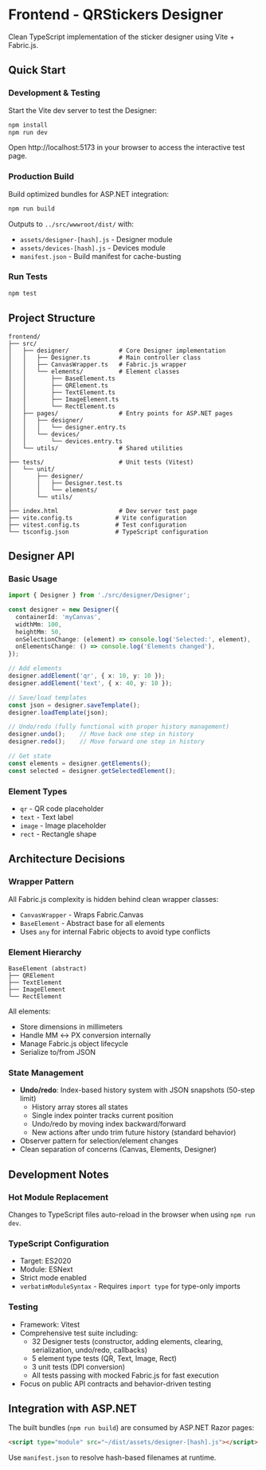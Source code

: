 # Frontend - QRStickers Designer

Clean TypeScript implementation of the sticker designer using Vite + Fabric.js.

## Quick Start

### Development & Testing

Start the Vite dev server to test the Designer:

```bash
npm install
npm run dev
```

Open http://localhost:5173 in your browser to access the interactive test page.

### Production Build

Build optimized bundles for ASP.NET integration:

```bash
npm run build
```

Outputs to `../src/wwwroot/dist/` with:
- `assets/designer-[hash].js` - Designer module
- `assets/devices-[hash].js` - Devices module
- `manifest.json` - Build manifest for cache-busting

### Run Tests

```bash
npm test
```

## Project Structure

```
frontend/
├── src/
│   ├── designer/              # Core Designer implementation
│   │   ├── Designer.ts        # Main controller class
│   │   ├── CanvasWrapper.ts   # Fabric.js wrapper
│   │   └── elements/          # Element classes
│   │       ├── BaseElement.ts
│   │       ├── QRElement.ts
│   │       ├── TextElement.ts
│   │       ├── ImageElement.ts
│   │       └── RectElement.ts
│   ├── pages/                 # Entry points for ASP.NET pages
│   │   ├── designer/
│   │   │   └── designer.entry.ts
│   │   └── devices/
│   │       └── devices.entry.ts
│   └── utils/                 # Shared utilities
│
├── tests/                     # Unit tests (Vitest)
│   └── unit/
│       ├── designer/
│       │   ├── Designer.test.ts
│       │   └── elements/
│       └── utils/
│
├── index.html                 # Dev server test page
├── vite.config.ts            # Vite configuration
├── vitest.config.ts          # Test configuration
└── tsconfig.json             # TypeScript configuration
```

## Designer API

### Basic Usage

```typescript
import { Designer } from './src/designer/Designer';

const designer = new Designer({
  containerId: 'myCanvas',
  widthMm: 100,
  heightMm: 50,
  onSelectionChange: (element) => console.log('Selected:', element),
  onElementsChange: () => console.log('Elements changed'),
});

// Add elements
designer.addElement('qr', { x: 10, y: 10 });
designer.addElement('text', { x: 40, y: 10 });

// Save/load templates
const json = designer.saveTemplate();
designer.loadTemplate(json);

// Undo/redo (fully functional with proper history management)
designer.undo();    // Move back one step in history
designer.redo();    // Move forward one step in history

// Get state
const elements = designer.getElements();
const selected = designer.getSelectedElement();
```

### Element Types

- `qr` - QR code placeholder
- `text` - Text label
- `image` - Image placeholder
- `rect` - Rectangle shape

## Architecture Decisions

### Wrapper Pattern
All Fabric.js complexity is hidden behind clean wrapper classes:
- `CanvasWrapper` - Wraps Fabric.Canvas
- `BaseElement` - Abstract base for all elements
- Uses `any` for internal Fabric objects to avoid type conflicts

### Element Hierarchy
```
BaseElement (abstract)
├── QRElement
├── TextElement
├── ImageElement
└── RectElement
```

All elements:
- Store dimensions in millimeters
- Handle MM ↔ PX conversion internally
- Manage Fabric.js object lifecycle
- Serialize to/from JSON

### State Management
- **Undo/redo**: Index-based history system with JSON snapshots (50-step limit)
  - History array stores all states
  - Single index pointer tracks current position
  - Undo/redo by moving index backward/forward
  - New actions after undo trim future history (standard behavior)
- Observer pattern for selection/element changes
- Clean separation of concerns (Canvas, Elements, Designer)

## Development Notes

### Hot Module Replacement
Changes to TypeScript files auto-reload in the browser when using `npm run dev`.

### TypeScript Configuration
- Target: ES2020
- Module: ESNext
- Strict mode enabled
- `verbatimModuleSyntax` - Requires `import type` for type-only imports

### Testing
- Framework: Vitest
- Comprehensive test suite including:
  - 32 Designer tests (constructor, adding elements, clearing, serialization, undo/redo, callbacks)
  - 5 element type tests (QR, Text, Image, Rect)
  - 3 unit tests (DPI conversion)
  - All tests passing with mocked Fabric.js for fast execution
- Focus on public API contracts and behavior-driven testing

## Integration with ASP.NET

The built bundles (`npm run build`) are consumed by ASP.NET Razor pages:

```html
<script type="module" src="~/dist/assets/designer-[hash].js"></script>
```

Use `manifest.json` to resolve hash-based filenames at runtime.
